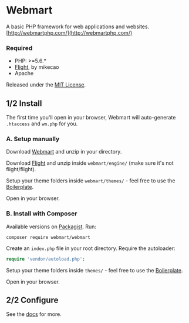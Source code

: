 # Webmart

A basic PHP framework for web applications and websites. [http://webmartphp.com/](http://webmartphp.com/)

### Required

- PHP: >=5.6.*
- [Flight](https://github.com/mikecao/flight/), by mikecao
- Apache

Released under the [MIT License](https://github.com/Webmart/webmart/blob/master/LICENSE.md).

## 1/2 Install

The first time you'll open in your browser, Webmart will auto-generate `.htaccess` and `wm.php` for you.

### A. Setup manually

Download [Webmart](https://github.com/webmart/webmart/archive/master.zip) and unzip in your directory.

Download [Flight](https://github.com/mikecao/flight/archive/master.zip) and unzip inside `webmart/engine/` (make sure it's not flight/flight).

Setup your theme folders inside `webmart/themes/` - feel free to use the [Boilerplate](https://github.com/Webmart/wm-boilerplate).

Open in your browser.

### B. Install with Composer

Available versions on [Packagist](https://packagist.org/packages/webmart/webmart). Run:

```
composer require webmart/webmart
```

Create an `index.php` file in your root directory. Require the autoloader:

```php
require 'vendor/autoload.php';
```

Setup your theme folders inside `themes/` - feel free to use the [Boilerplate](https://github.com/Webmart/wm-boilerplate).

Open in your browser.

## 2/2 Configure

See the [docs](http://webmartphp.com/docs) for more.
